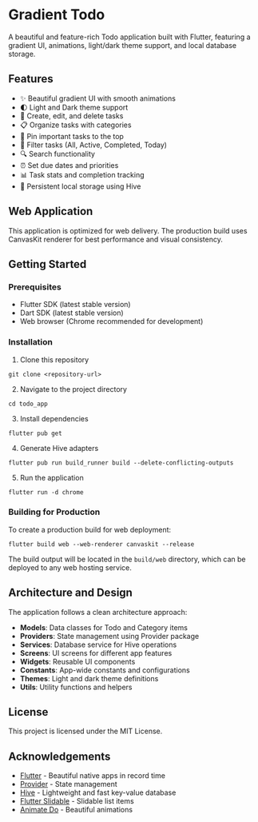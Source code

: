 # Gradient Todo

A beautiful and feature-rich Todo application built with Flutter, featuring a gradient UI, animations, light/dark theme support, and local database storage.

## Features

- ✨ Beautiful gradient UI with smooth animations
- 🌓 Light and Dark theme support
- 📝 Create, edit, and delete tasks
- 📋 Organize tasks with categories
- 📌 Pin important tasks to the top
- 🔄 Filter tasks (All, Active, Completed, Today)
- 🔍 Search functionality
- ⏰ Set due dates and priorities
- 📊 Task stats and completion tracking
- 💾 Persistent local storage using Hive

## Web Application

This application is optimized for web delivery. The production build uses CanvasKit renderer for best performance and visual consistency.

## Getting Started

### Prerequisites

- Flutter SDK (latest stable version)
- Dart SDK (latest stable version)
- Web browser (Chrome recommended for development)

### Installation

1. Clone this repository
```
git clone <repository-url>
```

2. Navigate to the project directory
```
cd todo_app
```

3. Install dependencies
```
flutter pub get
```

4. Generate Hive adapters
```
flutter pub run build_runner build --delete-conflicting-outputs
```

5. Run the application
```
flutter run -d chrome
```

### Building for Production

To create a production build for web deployment:

```
flutter build web --web-renderer canvaskit --release
```

The build output will be located in the `build/web` directory, which can be deployed to any web hosting service.

## Architecture and Design

The application follows a clean architecture approach:

- **Models**: Data classes for Todo and Category items
- **Providers**: State management using Provider package
- **Services**: Database service for Hive operations
- **Screens**: UI screens for different app features
- **Widgets**: Reusable UI components
- **Constants**: App-wide constants and configurations
- **Themes**: Light and dark theme definitions
- **Utils**: Utility functions and helpers

## License

This project is licensed under the MIT License.

## Acknowledgements

- [Flutter](https://flutter.dev) - Beautiful native apps in record time
- [Provider](https://pub.dev/packages/provider) - State management
- [Hive](https://pub.dev/packages/hive) - Lightweight and fast key-value database
- [Flutter Slidable](https://pub.dev/packages/flutter_slidable) - Slidable list items
- [Animate Do](https://pub.dev/packages/animate_do) - Beautiful animations 